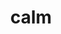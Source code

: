 ---
category: 4-letters
denotation: null
name: calm
reference_link: https://www.etymonline.com/word/calm
root_language: null
root_name: null
title: calm
type: free
word_sums:
- respelling: calm
  sum: 'Calm + '
---